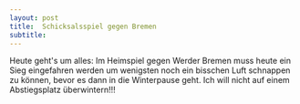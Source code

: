 ```yaml
---
layout: post
title:  Schicksalsspiel gegen Bremen
subtitle:  
---
```


Heute geht's um alles: Im Heimspiel gegen Werder Bremen muss heute ein Sieg eingefahren werden um wenigsten noch ein bisschen Luft schnappen zu können, bevor es dann in die Winterpause geht. Ich will nicht auf einem Abstiegsplatz überwintern!!!


